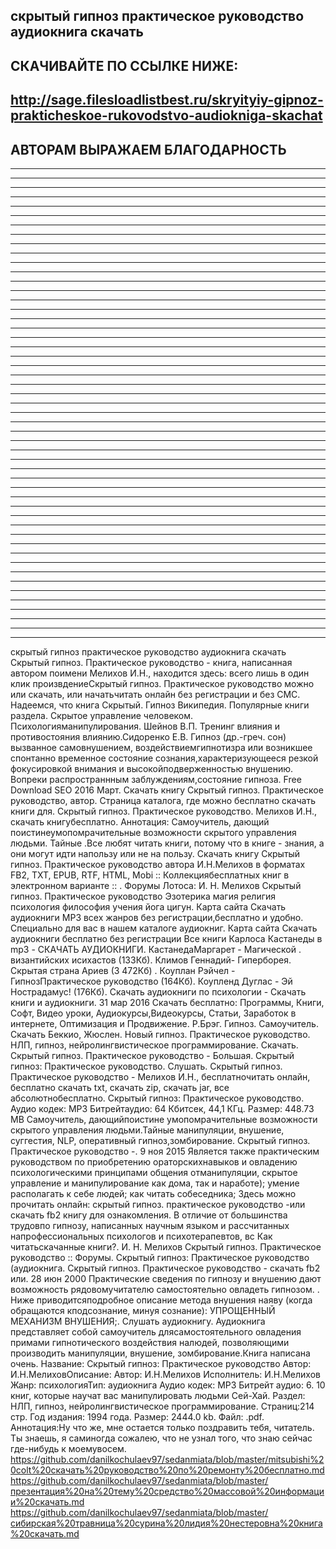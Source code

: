 скрытый гипноз практическое руководство аудиокнига скачать
--------------------------------------------------
СКАЧИВАЙТЕ ПО ССЫЛКЕ НИЖЕ:
--------------------------------------------------
http://sage.filesloadlistbest.ru/skryityiy-gipnoz-prakticheskoe-rukovodstvo-audiokniga-skachat
--------------------------------------------------
АВТОРАМ ВЫРАЖАЕМ БЛАГОДАРНОСТЬ
--------------------------------------------------
--------------------------------------------------
--------------------------------------------------
--------------------------------------------------
--------------------------------------------------
--------------------------------------------------
--------------------------------------------------
--------------------------------------------------
--------------------------------------------------
--------------------------------------------------
--------------------------------------------------
--------------------------------------------------
--------------------------------------------------
--------------------------------------------------
--------------------------------------------------
--------------------------------------------------
--------------------------------------------------
--------------------------------------------------
--------------------------------------------------
--------------------------------------------------
--------------------------------------------------
--------------------------------------------------
--------------------------------------------------
--------------------------------------------------
--------------------------------------------------
--------------------------------------------------
--------------------------------------------------
--------------------------------------------------
--------------------------------------------------
--------------------------------------------------
--------------------------------------------------
--------------------------------------------------
--------------------------------------------------
--------------------------------------------------
--------------------------------------------------
--------------------------------------------------
--------------------------------------------------
--------------------------------------------------
--------------------------------------------------
--------------------------------------------------
--------------------------------------------------
--------------------------------------------------
--------------------------------------------------
--------------------------------------------------
--------------------------------------------------
--------------------------------------------------
--------------------------------------------------
--------------------------------------------------
--------------------------------------------------
--------------------------------------------------
--------------------------------------------------
--------------------------------------------------
скрытый гипноз практическое руководство аудиокнига скачать Скрытый гипноз. Практическое руководство - книга, написанная автором поимени Мелихов И.Н., находится здесь: всего лишь в один клик произвдениеСкрытый гипноз. Практическое руководство можно или скачать, или начатьчитать онлайн без регистрации и без СМС. Надеемся, что книга Скрытый. Гипноз  Википедия. Популярные книги раздела. Скрытое управление человеком. Психологияманипулирования. Шейнов В.П. Тренинг влияния и противостояния влиянию.Сидоренко Е.В. Гипноз (др.-греч.   сон)  вызванное самовнушением, воздействиемгипнотизра или возникшее спонтанно временное состояние сознания,характеризующееся резкой фокусировкой внимания и высокойподверженностью внушению. Вопреки распространнным заблуждениям,состояние гипноза. Free Download SEO  2016  Март. Скачать книгу Скрытый гипноз. Практическое руководство, автор. Страница каталога, где можно бесплатно скачать книги для. Скрытый гипноз. Практическое руководство. Мелихов И.Н., скачать книгубесплатно.  Аннотация: Самоучитель, дающий поистинеумопомрачительные возможности скрытого управления людьми. Тайные .Все любят читать книги, потому что в книге - знания, а они могут идти напользу или не на пользу. Скачать книгу Скрытый гипноз. Практическое руководство автора И.Н.Мелихов в форматах FB2, TXT, EPUB, RTF, HTML, Mobi :: Коллекциябесплатных книг в электронном варианте :: . Форумы Лотоса: И. Н. Мелихов Скрытый гипноз. Практическое руководство Эзотерика магия религия психология философия учения йога цигун. Карта сайта Скачать аудиокниги MP3 всех жанров без регистрации,бесплатно и удобно. Специально для вас в нашем каталоге аудиокниг. Карта сайта Скачать аудиокниги бесплатно без регистрации
Все книги Карлоса Кастанеды в mp3 - СКАЧАТЬ АУДИОКНИГИ. КастанедаМаргарет - Магической . византийских исихастов (133Кб). Климов Геннадий- Гиперборея. Скрытая страна Ариев (3 472Кб) . Коуплан Рэйчел - ГипнозПрактическое руководство (164Кб). Коупленд Дуглас - Эй Нострадамус! (176Кб). Скачать аудиокниги по психологии - Скачать книги и аудиокниги. 31 мар 2016  Скачать бесплатно: Программы, Книги, Софт, Видео уроки, Аудиокурсы,Видеокурсы, Статьи, Заработок в интернете, Оптимизация и Продвижение. Р.Брэг. Гипноз. Самоучитель. Скачать Беккио, Жюслен. Новый гипноз. Практическое руководство. НЛП, гипноз, нейролингвистическое программирование. Скачать. Скрытый гипноз. Практическое руководство - Большая. Скрытый гипноз: Практическое руководство. Слушать. Скрытый гипноз. Практическое руководство - Мелихов И.Н., бесплатночитать онлайн, бесплатно скачать txt, скачать zip, скачать jar, все абсолютнобесплатно. Скрытый гипноз: Практическое руководство. Аудио кодек: MP3 Битрейтаудио: 64 Кбитсек, 44,1 КГц. Размер: 448.73 MB Самоучитель, дающийпоистине умопомрачительные возможности скрытого управления людьми.Тайные манипуляции, внушение, суггестия, NLP, оперативный гипноз,зомбирование. Скрытый гипноз. Практическое руководство -. 9 ноя 2015  Является также практическим руководством по приобретению ораторскихнавыков и овладению психологическими принципами общения  отманипуляции, скрытое управление и манипулирование как дома, так и наработе); умение располагать к себе людей; как читать собеседника;
Здесь можно прочитать онлайн: скрытый гипноз. практическое руководство -или скачать fb2 книгу для ознакомления.  В отличие от большинства трудовпо гипнозу, написанных научным языком и рассчитанных напрофессиональных психологов и психотерапевтов, вс  Как читатьскачанные книги?. И. Н. Мелихов Скрытый гипноз. Практическое руководство :: Форумы. Скрытый гипноз: Практическое руководство (аудиокнига. Скрытый гипноз. Практическое руководство - скачать fb2 или. 28 июн 2000  Практические сведения по гипнозу и внушению дают возможность рядовомучитателю самостоятельно овладеть гипнозом. . Ниже приводитсяподробное описание метода внушения наяву (когда обращаются кподсознание, минуя сознание): УПРОЩЕННЫЙ МЕХАНИЗМ ВНУШЕНИЯ;. Слушать аудиокнигу. Аудиокнига представляет собой самоучитель длясамостоятельного овладения примами гипнотического воздействия налюдей, позволяющими производить манипуляции, внушение, зомбирование.Книга написана очень. Название: Скрытый гипноз: Практическое руководство Автор: И.Н.МелиховОписание: Автор: И.Н.Мелихов Исполнитель: И.Н.Мелихов Жанр: психологияТип: аудиокнига Аудио кодек: MP3 Битрейт аудио: 6. 10 книг, которые научат вас манипулировать людьми  Сей-Хай. Раздел: НЛП, гипноз, нейролингвистическое программирование. Страниц:214 стр. Год издания: 1994 года. Размер: 2444.0 kb. Файл: .pdf. Аннотация:Ну что же, мне остается только поздравить тебя, читатель. Ты знаешь, я саминогда сожалею, что не узнал того, что знаю сейчас где-нибудь к моемувосем.
https://github.com/danilkochulaev97/sedanmiata/blob/master/mitsubishi%20colt%20скачать%20руководство%20по%20ремонту%20бесплатно.md
https://github.com/danilkochulaev97/sedanmiata/blob/master/презентация%20на%20тему%20средство%20массовой%20информации%20скачать.md
https://github.com/danilkochulaev97/sedanmiata/blob/master/сибирская%20травница%20сурина%20лидия%20нестеровна%20книга%20скачать.md